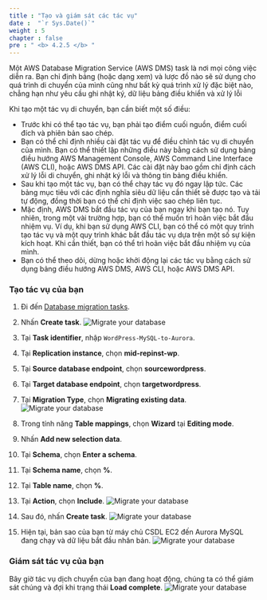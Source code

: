 ```yaml
---
title : "Tạo và giám sát các tác vụ"
date :  "`r Sys.Date()`" 
weight : 5 
chapter : false
pre : " <b> 4.2.5 </b> "
---
```

Một AWS Database Migration Service (AWS DMS) task là nơi mọi công việc diễn ra. Bạn chỉ định bảng (hoặc dạng xem) và lược đồ nào sẽ sử dụng cho quá trình di chuyển của mình cũng như bất kỳ quá trình xử lý đặc biệt nào, chẳng hạn như yêu cầu ghi nhật ký, dữ liệu bảng điều khiển và xử lý lỗi

Khi tạo một tác vụ di chuyển, bạn cần biết một số điều:

+ Trước khi có thể tạo tác vụ, bạn phải tạo điểm cuối nguồn, điểm cuối đích và phiên bản sao chép.
+ Bạn có thể chỉ định nhiều cài đặt tác vụ để điều chỉnh tác vụ di chuyển của mình. Bạn có thể thiết lập những điều này bằng cách sử dụng bảng điều hướng AWS Management Console, AWS Command Line Interface (AWS CLI), hoặc AWS DMS API. Các cài đặt này bao gồm chỉ định cách xử lý lỗi di chuyển, ghi nhật ký lỗi và thông tin bảng điều khiển.
+ Sau khi tạo một tác vụ, bạn có thể chạy tác vụ đó ngay lập tức. Các bảng mục tiêu với các định nghĩa siêu dữ liệu cần thiết sẽ được tạo và tải tự động, đồng thời bạn có thể chỉ định việc sao chép liên tục.
+ Mặc định, AWS DMS bắt đầu tác vụ của bạn ngay khi bạn tạo nó. Tuy nhiên, trong một vài trường hợp, bạn có thể muốn trì hoãn việc bắt đầu nhiệm vụ. Ví dụ, khi bạn sử dụng AWS CLI, bạn có thể có một quy trình tạo tác vụ và một quy trình khác bắt đầu tác vụ dựa trên một số sự kiện kích hoạt. Khi cần thiết, bạn có thể trì hoãn việc bắt đầu nhiệm vụ của mình.
+ Bạn có thể theo dõi, dừng hoặc khởi động lại các tác vụ bằng cách sử dụng bảng điều hướng AWS DMS, AWS CLI, hoặc AWS DMS API.

### Tạo tác vụ của bạn
1. Đi đến [Database migration tasks](https://us-west-2.console.aws.amazon.com/dms/v2/home?region=us-west-2#tasks).
2. Nhấn **Create task**.
![Migrate your database](../../../../images/4.migrateinfra/4.2migratedb/4.2.5createtask/4.2.5.1createtask.png?width=90pc)

3. Tại **Task identifier**, nhập ```WordPress-MySQL-to-Aurora```.
4. Tại **Replication instance**, chọn **mid-repinst-wp**.
5. Tại **Source database endpoint**, chọn **sourcewordpress**.
6. Tại **Target database endpoint**, chọn **targetwordpress**.
7. Tại **Migration Type**, chọn **Migrating existing data**.
![Migrate your database](../../../../images/4.migrateinfra/4.2migratedb/4.2.5createtask/4.2.5.2createtask.png?width=90pc)

8. Trong tính năng **Table mappings**, chọn **Wizard** tại **Editing mode**.
9. Nhấn **Add new selection data**.
10. Tại **Schema**, chọn **Enter a schema**.
11. Tại **Schema name**, chọn **%**.
12. Tại **Table name**, chọn **%**.
13. Tại **Action**, chọn **Include**.
![Migrate your database](../../../../images/4.migrateinfra/4.2migratedb/4.2.5createtask/4.2.5.3createtask.png?width=90pc)

14. Sau đó, nhấn **Create task**.
![Migrate your database](../../../../images/4.migrateinfra/4.2migratedb/4.2.5createtask/4.2.5.4createtask.png?width=90pc)

15. Hiện tại, bản sao của bạn từ máy chủ CSDL EC2 đến Aurora MySQL đang chạy và dữ liệu bắt đầu nhân bản.
![Migrate your database](../../../../images/4.migrateinfra/4.2migratedb/4.2.5createtask/4.2.5.5createtask.png?width=90pc)

### Giám sát tác vụ của bạn

Bây giờ tác vụ dịch chuyển của bạn đang hoạt động, chúng ta có thể giám sát chúng và đợi khi trạng thái **Load complete**.
![Migrate your database](../../../../images/4.migrateinfra/4.2migratedb/4.2.5createtask/4.2.5.6createtask.png?width=90pc)
